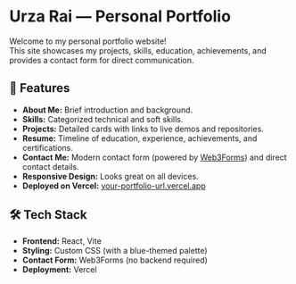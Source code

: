 # Urza Rai — Personal Portfolio

Welcome to my personal portfolio website!  
This site showcases my projects, skills, education, achievements, and provides a contact form for direct communication.

## 🚀 Features

- **About Me:** Brief introduction and background.
- **Skills:** Categorized technical and soft skills.
- **Projects:** Detailed cards with links to live demos and repositories.
- **Resume:** Timeline of education, experience, achievements, and certifications.
- **Contact Me:** Modern contact form (powered by [Web3Forms](https://web3forms.com)) and direct contact details.
- **Responsive Design:** Looks great on all devices.
- **Deployed on Vercel:** [your-portfolio-url.vercel.app](https://your-portfolio-url.vercel.app)

## 🛠️ Tech Stack

- **Frontend:** React, Vite
- **Styling:** Custom CSS (with a blue-themed palette)
- **Contact Form:** Web3Forms (no backend required)
- **Deployment:** Vercel


